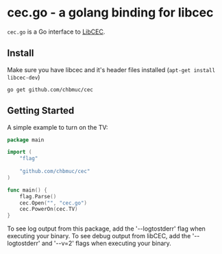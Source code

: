 cec.go - a golang binding for libcec
====================================

`cec.go` is a Go interface to [LibCEC](http://libcec.pulse-eight.com/).

## Install

Make sure you have libcec and it's header files installed (`apt-get install libcec-dev`)

    go get github.com/chbmuc/cec

## Getting Started

A simple example to turn on the TV:

```go
package main

import (
	"flag"
	
	"github.com/chbmuc/cec"
)

func main() {
	flag.Parse()
	cec.Open("", "cec.go")
	cec.PowerOn(cec.TV)
}
```

To see log output from this package, add the '--logtostderr' flag when executing your binary.
To see debug output from libCEC, add the '--logtostderr' and '--v=2' flags when executing your binary.
